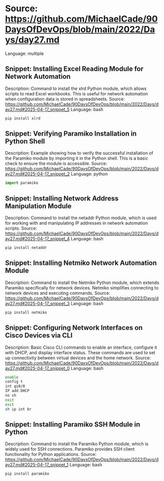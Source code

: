 # Source: https://github.com/MichaelCade/90DaysOfDevOps/blob/main/2022/Days/day27.md
Language: multiple

## Snippet: Installing Excel Reading Module for Network Automation
Description: Command to install the xlrd Python module, which allows scripts to read Excel workbooks. This is useful for network automation when configuration data is stored in spreadsheets.
Source: https://github.com/MichaelCade/90DaysOfDevOps/blob/main/2022/Days/day27.md#2025-04-17_snippet_5
Language: bash

```bash
pip install xlrd
```

## Snippet: Verifying Paramiko Installation in Python Shell
Description: Example showing how to verify the successful installation of the Paramiko module by importing it in the Python shell. This is a basic check to ensure the module is accessible.
Source: https://github.com/MichaelCade/90DaysOfDevOps/blob/main/2022/Days/day27.md#2025-04-17_snippet_2
Language: python

```python
import paramiko
```

## Snippet: Installing Network Address Manipulation Module
Description: Command to install the netaddr Python module, which is used for working with and manipulating IP addresses in network automation scripts.
Source: https://github.com/MichaelCade/90DaysOfDevOps/blob/main/2022/Days/day27.md#2025-04-17_snippet_4
Language: bash

```bash
pip install netaddr
```

## Snippet: Installing Netmiko Network Automation Module
Description: Command to install the Netmiko Python module, which extends Paramiko specifically for network devices. Netmiko simplifies connecting to network devices and executing commands.
Source: https://github.com/MichaelCade/90DaysOfDevOps/blob/main/2022/Days/day27.md#2025-04-17_snippet_3
Language: bash

```bash
pip install netmiko
```

## Snippet: Configuring Network Interfaces on Cisco Devices via CLI
Description: Basic Cisco CLI commands to enable an interface, configure it with DHCP, and display interface status. These commands are used to set up connectivity between virtual devices and the home network.
Source: https://github.com/MichaelCade/90DaysOfDevOps/blob/main/2022/Days/day27.md#2025-04-17_snippet_0
Language: bash

```bash
enable
config t
int gi0/0
IP add DHCP
no sh
exit
exit
sh ip int br
```

## Snippet: Installing Paramiko SSH Module in Python
Description: Command to install the Paramiko Python module, which is widely used for SSH connections. Paramiko provides SSH client functionality for Python applications.
Source: https://github.com/MichaelCade/90DaysOfDevOps/blob/main/2022/Days/day27.md#2025-04-17_snippet_1
Language: bash

```bash
pip install paramiko
```